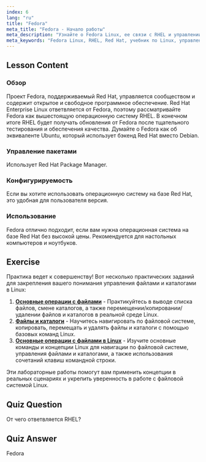 ```yaml
---
index: 6
lang: "ru"
title: "Fedora"
meta_title: "Fedora - Начало работы"
meta_description: "Узнайте о Fedora Linux, ее связи с RHEL и управлении пакетами. Узнайте, почему Fedora — отличная бесплатная ОС на базе Red Hat для начинающих и настольных компьютеров."
meta_keywords: "Fedora Linux, RHEL, Red Hat, учебник по Linux, управление пакетами, Linux для начинающих, руководство по Linux, бесплатная ОС"
---
```


## Lesson Content

### Обзор

Проект Fedora, поддерживаемый Red Hat, управляется сообществом и содержит открытое и свободное программное обеспечение. Red Hat Enterprise Linux ответвляется от Fedora, поэтому рассматривайте Fedora как вышестоящую операционную систему RHEL. В конечном итоге RHEL будет получать обновления от Fedora после тщательного тестирования и обеспечения качества. Думайте о Fedora как об эквиваленте Ubuntu, который использует бэкенд Red Hat вместо Debian.

### Управление пакетами

Использует Red Hat Package Manager.

### Конфигурируемость

Если вы хотите использовать операционную систему на базе Red Hat, это удобная для пользователя версия.

### Использование

Fedora отлично подходит, если вам нужна операционная система на базе Red Hat без высокой цены. Рекомендуется для настольных компьютеров и ноутбуков.

## Exercise

Практика ведет к совершенству! Вот несколько практических заданий для закрепления вашего понимания управления файлами и каталогами в Linux:

1. **[Основные операции с файлами](https://labex.io/ru/labs/linux-basic-files-operations-270248)** - Практикуйтесь в выводе списка файлов, смене каталогов, а также перемещении/копировании/удалении файлов и каталогов в реальной среде Linux.
2. **[Файлы и каталоги](https://labex.io/ru/labs/linux-files-and-directories-270246)** - Научитесь навигировать по файловой системе, копировать, перемещать и удалять файлы и каталоги с помощью базовых команд Linux.
3. **[Основные операции с файлами в Linux](https://labex.io/ru/labs/linux-basic-file-operations-in-linux-18001)** - Изучите основные команды и концепции Linux для навигации по файловой системе, управления файлами и каталогами, а также использования сочетаний клавиш командной строки.

Эти лабораторные работы помогут вам применить концепции в реальных сценариях и укрепить уверенность в работе с файловой системой Linux.

## Quiz Question

От чего ответвляется RHEL?

## Quiz Answer

Fedora
